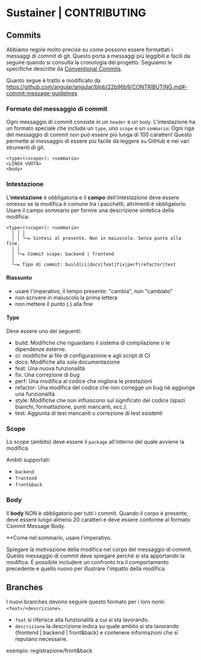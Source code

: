# Sustainer | CONTRIBUTING

## Commits

Abbiamo regole molto precise su come possono essere formattati i messaggi di commit di git. Questo porta a messaggi più leggibili e facili da seguire quando si consulta la cronologia del progetto.
Seguiamo le specifiche descritte da [Conventional Commits](https://www.conventionalcommits.org/).

Quanto segue è tratto e modificato da https://github.com/angular/angular/blob/22b96b9/CONTRIBUTING.md#-commit-message-guidelines

### Formato del messaggio di commit

Ogni messaggio di commit consiste in un `header` e un `body`. L'intestazione ha un formato speciale che include un `type`, uno `scope` e un `sommario`:
Ogni riga del messaggio di commit non può essere più lunga di 100 caratteri! Questo permette al messaggio di essere più facile da leggere su GitHub e nei vari strumenti di git.

```
<type>(<scope>): <sommario>
<LINEA VUOTA>
<body>
```

### Intestazione

L'**intestazione** è obbligatoria e il **campo** dell'intestazione deve essere omesso se la modifica è comune tra i pacchetti, altrimenti è obbligatorio. Usare il campo sommario per fornire una descrizione sintetica della modifica:

```
<type>(<scope>): <sommario>
  │ │ │
  │ │ └─⫸ Sintesi al presente. Non in maiuscolo. Senza punto alla fine.
  │ │
  │ └─⫸ Commit scope: backend | frontend
  │
  └─⫸ Tipo di commit: build|ci|docs|feat|fix|perf|refactor|test
```

#### Riassunto

- usare l'imperativo, il tempo presente: "cambia", non "cambiato"
- non scrivere in maiuscolo la prima lettera
- non mettere il punto (.) alla fine

#### Type

Deve essere uno dei seguenti:

- build: Modifiche che riguardano il sistema di compilazione o le dipendenze esterne.
- ci: modifiche ai file di configurazione e agli script di CI
- docs: Modifiche alla sola documentazione
- feat: Una nuova funzionalità
- fix: Una correzione di bug
- perf: Una modifica al codice che migliora le prestazioni
- refactor: Una modifica del codice che non corregge un bug né aggiunge una funzionalità
- style: Modifiche che non influiscono sul significato del codice (spazi bianchi, formattazione, punti mancanti, ecc.).
- test: Aggiunta di test mancanti o correzione di test esistenti

### Scope

Lo scope (ambito) deve essere il `package` all'interno del quale avviene la modifica.

Ambiti supportati:

- `backend`
- `frontend`
- `front&back`

### Body

Il **body** NON è obbligatorio per tutti i commit. Quando il corpo è presente, deve essere lungo almeno 20 caratteri e deve essere conforme al formato Commit Message Body.

\*\*Come nel sommario, usare l'imperativo.

Spiegare la motivazione della modifica nel corpo del messaggio di commit. Questo messaggio di commit deve spiegare perché si sta apportando la modifica. È possibile includere un confronto tra il comportamento precedente e quello nuovo per illustrare l'impatto della modifica.

## Branches

I nuovi branches devono seguire questo formato per i loro nomi: `<feat>/<descrizione>`.

- `feat` si riferisce alla funzionalità a cui si sta lavorando.
- `descrizione` la descrizione indica su quale ambito si sta lavorando (frontend | backend | front&back) e contenere informazioni che si reputano necessarie.

esempio: registrazione/front&back
